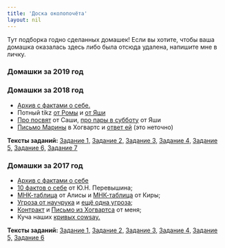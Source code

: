 ```yaml
---
title: 'Доска околопочёта'
layout: nil
---
```


Тут подборка годно сделанных домашек! Если вы хотите, чтобы ваша домашка оказалась здесь либо была отсюда удалена, напишите мне в личку.

### Домашки за 2019 год

### Домашки за 2018 год

* [Архив с фактами о себе.](https://github.com/FUlyankin/LaTeX/raw/master/Logi_2018/Done_homework/HW_1.zip)
* Потный tikz [от Ромы](https://github.com/FUlyankin/LaTeX/blob/master/Logi_2018/Done_homework/smth_interesting/TikZ/Спиридонов%20Рома/ex4.pdf) и [от Яши](https://github.com/FUlyankin/LaTeX/blob/master/Logi_2018/Done_homework/smth_interesting/TikZ/Малышев%20Яша/Graphic.pdf)
* [Про посвят](https://github.com/FUlyankin/LaTeX/blob/master/Logi_2018/Done_homework/smth_interesting/Посвящение%20(Саша)/ПОСВЯЩЕНИЕ.pdf)  от Саши, [про пары в субботу](https://github.com/FUlyankin/LaTeX/blob/master/Logi_2018/Done_homework/smth_interesting/Пары%20в%20субботу%20(Яша)/Homework№2.pdf) от Яши
* [Письмо Марины](https://github.com/FUlyankin/LaTeX/blob/master/Logi_2018/Done_homework/smth_interesting/письмо_марина/3marina.pdf) в Хогвартс и [ответ ей](https://github.com/FUlyankin/LaTeX/blob/master/Logi_2018/Done_homework/smth_interesting/Письмо%20Гермионе%20(НЕ%20Рома)/ex3.pdf) (это неточно)

**Тексты заданий:**  [Задание 1,](https://github.com/FUlyankin/LaTeX/raw/master/Logi_2018/Homework_2018/hw1.pdf) [Задание 2,](https://github.com/FUlyankin/LaTeX/raw/master/Logi_2018/Homework_2018/hw2.pdf) [Задание 3,](https://github.com/FUlyankin/LaTeX/raw/master/Logi_2018/Homework_2018/hw3.pdf) [Задание 4,](https://github.com/FUlyankin/LaTeX/raw/master/Logi_2018/Homework_2018/hw4.pdf) [Задание 5,](https://github.com/FUlyankin/LaTeX/raw/master/Logi_2018/Homework_2018/hw5.pdf) [Задание 6,](https://github.com/FUlyankin/LaTeX/raw/master/Logi_2018/Homework_2018/hw6.pdf) [Задание 7](https://github.com/FUlyankin/LaTeX/raw/master/Logi_2018/Homework_2018/hw7.pdf)


### Домашки за 2017 год

* [Архив с фактами о себе](https://github.com/FUlyankin/LaTeX/raw/master/Logi_2017%20(old_materials)/Canonical_hw/factcheck_2017.zip)
* [10 фактов о себе](https://github.com/FUlyankin/LaTeX/blob/master/Logi_2017%20(old_materials)/Canonical_hw/1_Перевышин_Юрий/main.pdf) от Ю.Н. Перевышина;
* [МНК-таблица](https://github.com/FUlyankin/LaTeX/blob/master/Logi_2017%20(old_materials)/Canonical_hw/2_2_Жильцова_Алиса/2_2_Zhiltsova.pdf) от Алисы и [МНК-таблица](https://github.com/FUlyankin/LaTeX/blob/master/Logi_2017%20(old_materials)/Canonical_hw/2_2_Шемякина_Кира/TTABLE.pdf) от Киры;
* [Угроза от научрука](https://github.com/FUlyankin/LaTeX/blob/master/Logi_2017%20(old_materials)/Canonical_hw/2_3_Перевышин_Юрий_Николаевич/Gangsta.pdf) и [ещё одна угроза](https://github.com/FUlyankin/LaTeX/blob/master/Logi_2017%20(old_materials)/Canonical_hw/2_3_Шемякина_Кира/threaten.pdf);
* [Контракт](https://github.com/FUlyankin/LaTeX/blob/master/Logi_2017%20(old_materials)/Canonical_hw/Филя/contract.pdf) и [Письмо из Хогвартса](https://github.com/FUlyankin/LaTeX/blob/master/Logi_2017%20(old_materials)/Canonical_hw/Филя/hogwarts.pdf) от меня;
* Куча наших [кривых cowsay.](https://github.com/FUlyankin/LaTeX/blob/master/Logi_2017%20(old_materials)/Canonical_hw/all_cowsay/All.pdf)

**Тексты заданий:**  [Задание 1,](https://github.com/FUlyankin/LaTeX/blob/master/Logi_2017%20(old_materials)/Homework_2017/hw1/hw1.pdf) [Задание 2,](https://github.com/FUlyankin/LaTeX/blob/master/Logi_2017%20(old_materials)/Homework_2017/hw2/hw2.pdf) [Задание 3,](https://github.com/FUlyankin/LaTeX/blob/master/Logi_2017%20(old_materials)/Homework_2017/hw3/hw3.pdf) [Задание 4,](https://github.com/FUlyankin/LaTeX/blob/master/Logi_2017%20(old_materials)/Homework_2017/hw4/hw4.pdf) [Задание 5,](https://github.com/FUlyankin/LaTeX/blob/master/Logi_2017%20(old_materials)/Homework_2017/hw5/hw5.pdf) [Задание 6](https://github.com/FUlyankin/LaTeX/blob/master/Logi_2017%20(old_materials)/Homework_2017/hw6/hw6.pdf)
